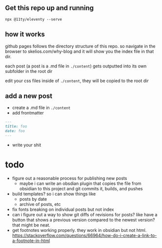 
## Get this repo up and running
`npx @11ty/eleventy --serve`

## how it works
github pages follows the directory structure of this repo. so navigate in the browser to skelios.com/why-blog and it will show you the index file in that dir.

each post (a post is a .md file in `./content`) gets outputted into its own subfolder in the root dir

edit your css files inside of `./content`, they will be copied to the root dir

## add a new post
- create a .md file in `./content`
- add frontmatter

```md
---
title: foo
date: foo
---
```
- write your shit


# todo

- figure out a reasonable process for publishing new posts
    - maybe i can write an obsdian plugin that copies the file from obsidian to this project and git commits it, builds, and pushes
- build templates? so i can show things like
    - posts by date
    - archive of posts, etc
- fix fonts breaking on individual posts but not index
- can i figure out a way to show git diffs of revisions for posts? like have a button that shows a previous version compared to the newest version? that might be neat.
- get footnotes working properly. they work in obsidian but not html. https://stackoverflow.com/questions/66964/how-do-i-create-a-link-to-a-footnote-in-html
